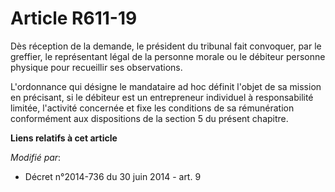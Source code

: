 # Article R611-19

Dès réception de la demande, le président du tribunal fait convoquer, par le greffier, le représentant légal de la personne
morale ou le débiteur personne physique pour recueillir ses observations. 

L'ordonnance qui désigne le mandataire ad hoc      définit l'objet de sa mission en précisant, si le débiteur est un
entrepreneur individuel à responsabilité limitée, l'activité concernée et fixe les conditions de sa rémunération conformément
aux dispositions de la section 5 du présent chapitre.

**Liens relatifs à cet article**

_Modifié par_:

  - Décret n°2014-736 du 30 juin 2014 - art. 9
